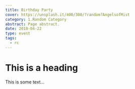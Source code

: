 ```yaml
---
title: Birthday Party
cover: https://unsplash.it/400/300/?random?AngelsofMist
category: 1.Random Category
abstract: Page abstract.
date: 2018-04-22
type: event
tags:
  - rc
---
```


# This is a heading

This is some text...

